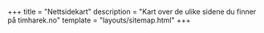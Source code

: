 +++
title = "Nettsidekart"
description = "Kart over de ulike sidene du finner på timharek.no"
template = "layouts/sitemap.html"
+++
